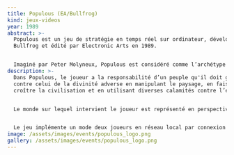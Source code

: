 ```yaml
---
title: Populous (EA/Bullfrog)
kind: jeux-videos
year: 1989
abstract: >-
  Populous est un jeu de stratégie en temps réel sur ordinateur, développé par
  Bullfrog et édité par Electronic Arts en 1989.


  Imaginé par Peter Molyneux, Populous est considéré comme l’archétype du jeu de simulation divine (god game), un type de jeu dans lequel le joueur incarne une divinité toute puissante. Il a rencontré un important succès critique et commercial. Initialement développé sur les ordinateurs 16/32 bits Amiga et Atari ST, Populous est adapté sur une dizaine de supports, incluant MS-DOS et les consoles Master System, Mega Drive, Super Nintendo, PC-Engine et Game Boy.
description: >-
  Dans Populous, le joueur a la responsabilité d’un peuple qu'il doit guider
  contre celui de la divinité adverse en manipulant le paysage, en faisant
  croître la civilisation et en utilisant diverses calamités contre l’ennemi.


  Le monde sur lequel intervient le joueur est représenté en perspective isométrique. Des icônes autour de l'aire de jeu permettent de sélectionner les actions à réaliser. Cette interface sera reprise dans d’autres jeux de Bullfrog comme Powermonger et Populous II.


  Le jeu implémente un mode deux joueurs en réseau local par connexion modem nul sur ordinateurs.
image: /assets/images/events/populous_logo.png
gallery: /assets/images/events/populous_logo.png
---
```

